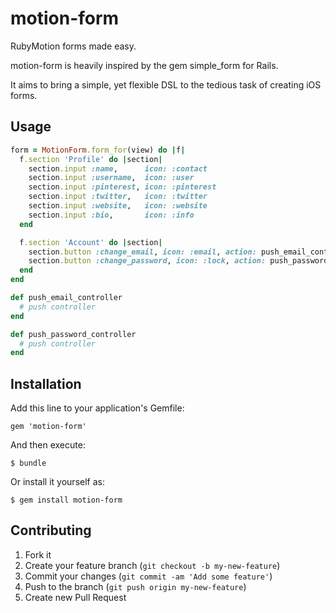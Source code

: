 # motion-form

RubyMotion forms made easy.

motion-form is heavily inspired by the gem simple_form for Rails.

It aims to bring a simple, yet flexible DSL to the tedious task of creating iOS forms.

## Usage

```ruby
form = MotionForm.form_for(view) do |f|
  f.section 'Profile' do |section|
    section.input :name,      icon: :contact
    section.input :username,  icon: :user
    section.input :pinterest, icon: :pinterest
    section.input :twitter,   icon: :twitter
    section.input :website,   icon: :website
    section.input :bio,       icon: :info
  end

  f.section 'Account' do |section|
    section.button :change_email, icon: :email, action: push_email_controller
    section.button :change_password, icon: :lock, action: push_password_controller
  end
end

def push_email_controller
  # push controller
end

def push_password_controller
  # push controller
end
```

## Installation

Add this line to your application's Gemfile:

    gem 'motion-form'

And then execute:

    $ bundle

Or install it yourself as:

    $ gem install motion-form

## Contributing

1. Fork it
2. Create your feature branch (`git checkout -b my-new-feature`)
3. Commit your changes (`git commit -am 'Add some feature'`)
4. Push to the branch (`git push origin my-new-feature`)
5. Create new Pull Request
